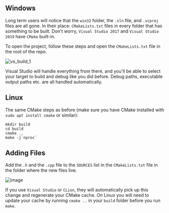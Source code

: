 ## Windows
Long term users will notice that the `win32` folder, the `.sln` file, and `.vcproj` files are all gone. In their place: `CMakeLists.txt` files in every folder that has something to be built. Don't worry, `Visual Studio 2017` and `Visual Studio 2019` have `CMake` built-in.

To open the project, follow these steps and open the `CMakeLists.txt` file in the root of the repo. 

![vs_build_1](https://user-images.githubusercontent.com/1389729/96963902-2b00cf00-1512-11eb-804c-47ea881888b9.png)

Visual Studio will handle everything from there, and you'll be able to select your target to build and debug like you did before. Debug paths, executable output paths etc. are all handled automatically.

## Linux
The same CMake steps as before (make sure you have CMake installed with `sudo apt install cmake` or similar):
```
mkdir build
cd build
cmake ..
make -j`nproc`
```

## Adding Files
Add the `.h` and the `.cpp` file to the `SOURCES` list in the `CMakeLists.txt` file in the folder where the new files live.

![image](https://user-images.githubusercontent.com/1389729/96964877-e7a76000-1513-11eb-9757-710e53b2858a.png)

If you use `Visual Studio` or `CLion`, they will automatically pick up this change and regenerate your CMake cache. On Linux you will need to update your cache by running `cmake ..` in your `build` folder before you run `make`.
